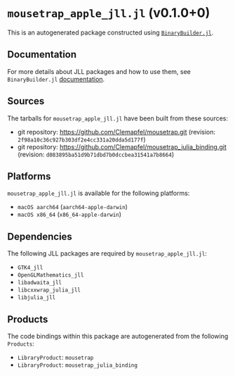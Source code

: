 # `mousetrap_apple_jll.jl` (v0.1.0+0)

This is an autogenerated package constructed using [`BinaryBuilder.jl`](https://github.com/JuliaPackaging/BinaryBuilder.jl).

## Documentation

For more details about JLL packages and how to use them, see `BinaryBuilder.jl` [documentation](https://docs.binarybuilder.org/stable/jll/).

## Sources

The tarballs for `mousetrap_apple_jll.jl` have been built from these sources:

* git repository: https://github.com/Clemapfel/mousetrap.git (revision: `2f98a10c36c927b303df2e4cc331a20dda5d177f`)
* git repository: https://github.com/Clemapfel/mousetrap_julia_binding.git (revision: `d083895ba51d9b71dbd7b0dccbea31541a7b8664`)

## Platforms

`mousetrap_apple_jll.jl` is available for the following platforms:

* `macOS aarch64` (`aarch64-apple-darwin`)
* `macOS x86_64` (`x86_64-apple-darwin`)

## Dependencies

The following JLL packages are required by `mousetrap_apple_jll.jl`:

* `GTK4_jll`
* `OpenGLMathematics_jll`
* `libadwaita_jll`
* `libcxxwrap_julia_jll`
* `libjulia_jll`

## Products

The code bindings within this package are autogenerated from the following `Products`:

* `LibraryProduct`: `mousetrap`
* `LibraryProduct`: `mousetrap_julia_binding`
